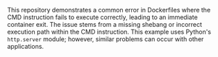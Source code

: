 This repository demonstrates a common error in Dockerfiles where the CMD instruction fails to execute correctly, leading to an immediate container exit. The issue stems from a missing shebang or incorrect execution path within the CMD instruction. This example uses Python's `http.server` module; however, similar problems can occur with other applications.